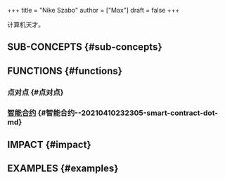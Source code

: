+++
title = "Nike Szabo"
author = ["Max"]
draft = false
+++

计算机天才。


## SUB-CONCEPTS {#sub-concepts}


## FUNCTIONS {#functions}


### 点对点 {#点对点}


### [智能合约](20210410232305-smart_contract.md) {#智能合约--20210410232305-smart-contract-dot-md}


## IMPACT {#impact}


## EXAMPLES {#examples}
